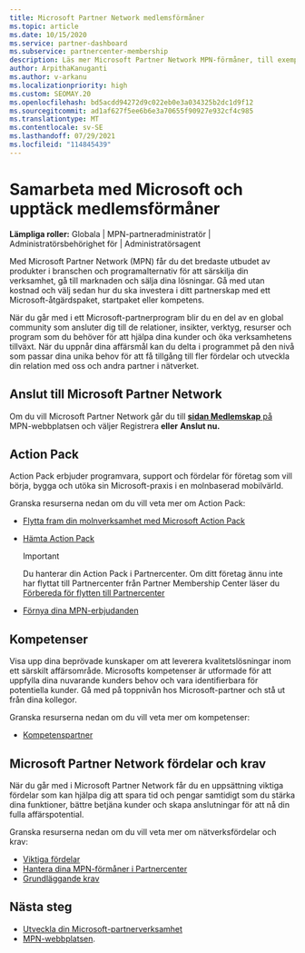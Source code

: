 ```yaml
---
title: Microsoft Partner Network medlemsförmåner
ms.topic: article
ms.date: 10/15/2020
ms.service: partner-dashboard
ms.subservice: partnercenter-membership
description: Läs mer Microsoft Partner Network MPN-förmåner, till exempel Microsoft Action Pack, kompetenser eller programalternativ för att gå till marknaden och sälja dina lösningar.
author: ArpithaKanuganti
ms.author: v-arkanu
ms.localizationpriority: high
ms.custom: SEOMAY.20
ms.openlocfilehash: bd5acdd94272d9c022eb0e3a034325b2dc1d9f12
ms.sourcegitcommit: ad1af627f5ee6b6e3a70655f90927e932cf4c985
ms.translationtype: MT
ms.contentlocale: sv-SE
ms.lasthandoff: 07/29/2021
ms.locfileid: "114845439"
---
```

# <a name="partner-with-microsoft-and-discover-membership-benefits"></a>Samarbeta med Microsoft och upptäck medlemsförmåner

**Lämpliga roller:** Globala | MPN-partneradministratör | Administratörsbehörighet för | Administratörsagent

Med Microsoft Partner Network (MPN) får du det bredaste utbudet av produkter i branschen och programalternativ för att särskilja din verksamhet, gå till marknaden och sälja dina lösningar. Gå med utan kostnad och välj sedan hur du ska investera i ditt partnerskap med ett Microsoft-åtgärdspaket, startpaket eller kompetens.

När du går med i ett Microsoft-partnerprogram blir du en del av en global community som ansluter dig till de relationer, insikter, verktyg, resurser och program som du behöver för att hjälpa dina kunder och öka verksamhetens tillväxt. När du uppnår dina affärsmål kan du delta i programmet på den nivå som passar dina unika behov för att få tillgång till fler fördelar och utveckla din relation med oss och andra partner i nätverket. 

## <a name="join-the-microsoft-partner-network"></a>Anslut till Microsoft Partner Network

Om du vill Microsoft Partner Network går du till [ **sidan Medlemskap** på](https://partner.microsoft.com/membership) MPN-webbplatsen och väljer Registrera **eller** **Anslut nu.**

## <a name="action-pack"></a>Action Pack

Action Pack erbjuder programvara, support och fördelar för företag som vill börja, bygga och utöka sin Microsoft-praxis i en molnbaserad mobilvärld.

Granska resurserna nedan om du vill veta mer om Action Pack:

- [Flytta fram din molnverksamhet med Microsoft Action Pack](https://partner.microsoft.com/membership/action-pack)

- [Hämta Action Pack](mpn-get-action-pack.md)
  
    >[!IMPORTANT]
    >Du hanterar din Action Pack i Partnercenter. Om ditt företag ännu inte har flyttat till Partnercenter från Partner Membership Center läser du [Förbereda för flytten till Partnercenter](./partner-membership-center-retirement-faq.md)  

- [Förnya dina MPN-erbjudanden](renew-mpn-offers.md)

## <a name="competencies"></a>Kompetenser

Visa upp dina beprövade kunskaper om att leverera kvalitetslösningar inom ett särskilt affärsområde. Microsofts kompetenser är utformade för att uppfylla dina nuvarande kunders behov och vara identifierbara för potentiella kunder. Gå med på toppnivån hos Microsoft-partner och stå ut från dina kollegor.

Granska resurserna nedan om du vill veta mer om kompetenser:

- [Kompetenspartner](https://partner.microsoft.com/membership/competencies)

## <a name="microsoft-partner-network-benefits-and-requirements"></a>Microsoft Partner Network fördelar och krav

När du går med i Microsoft Partner Network får du en uppsättning viktiga fördelar som kan hjälpa dig att spara tid och pengar samtidigt som du stärka dina funktioner, bättre betjäna kunder och skapa anslutningar för att nå din fulla affärspotential. 

Granska resurserna nedan om du vill veta mer om nätverksfördelar och krav:

- [Viktiga fördelar](https://partner.microsoft.com/membership/core-benefits#simple-tab-content-1)
- [Hantera dina MPN-förmåner i Partnercenter](manage-your-partner-network-benefits.md)
- [Grundläggande krav](https://partner.microsoft.com/membership/core-benefits#simple-tab-content-2)

## <a name="next-steps"></a>Nästa steg

- [Utveckla din Microsoft-partnerverksamhet](grow-your-business.md)
- [MPN-webbplatsen](https://partner.microsoft.com/commercial).